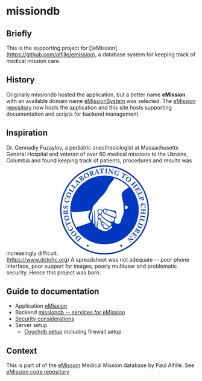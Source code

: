 # missiondb

## Briefly
This is the supporting project for []eMission](https://github.com/alfille/emission), a database system for keeping track of medical mission care. 

## History
Originally missiondb hosted the application, but a better name __eMission__ with an available domain name [eMissionSystem](https://emissionsystem.org) was selected. The [eMission repository](https://github.com/alfille/emission) now hosts the application and this site hosts supporting documentation and scripts for backend management.

## Inspiration
Dr. Gennadiy Fuzaylov, a pediatric anesthesiologist at Massachusetts General Hospital and veteran of over 60 medical missions to the Ukraine, Columbia and found keeping track of patients, procedures and results was increasingly difficult. 
![Doctors Collaborating To Help Children](images/dctohc.png)(https://www.dctohc.org)
A spreadsheet was not adequate -- poor phone interface, poor support for images, poorly multiuser and problematic security. Hence this project was born.

## Guide to documentation
* Application [eMission](https://github.com/alfille/emission/readme.md)
* Backend [missiondb -- services for eMission](https://github.com/alfille/missiondb/readme.md)
* [Security considerations](https://github.com/alfille/missiondb/security.md)
* Server setup
  * [Couchdb setup](https://github.com/alfille/missiondb/couchdb_config.md) including firewall setup

## Context
This is part of of the [eMission](https://emissionsystem.org) Medical Mission database by Paul Alfille.
See [eMission code repository](https://github.com/alfille/emission)
